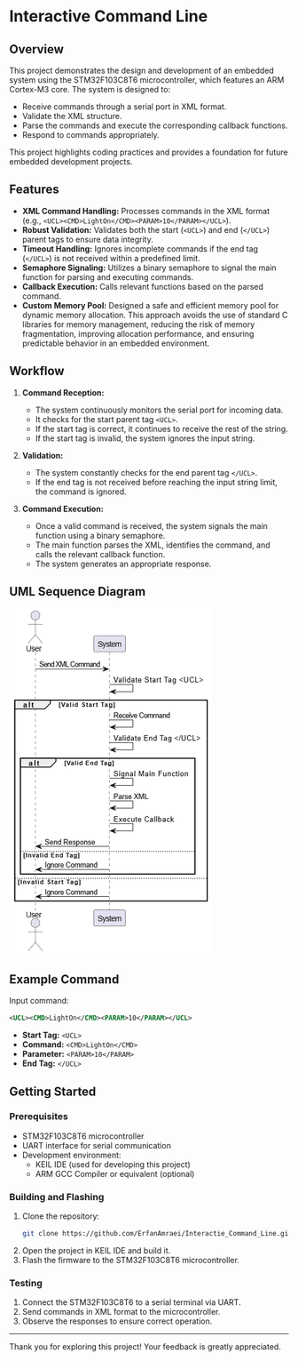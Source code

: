 # Interactive Command Line

## Overview
This project demonstrates the design and development of an embedded system using the STM32F103C8T6 microcontroller, which features an ARM Cortex-M3 core. The system is designed to:
- Receive commands through a serial port in XML format.
- Validate the XML structure.
- Parse the commands and execute the corresponding callback functions.
- Respond to commands appropriately.

This project highlights coding practices and provides a foundation for future embedded development projects.

## Features
- **XML Command Handling:** Processes commands in the XML format (e.g., `<UCL><CMD>LightOn</CMD><PARAM>10</PARAM></UCL>`).
- **Robust Validation:** Validates both the start (`<UCL>`) and end (`</UCL>`) parent tags to ensure data integrity.
- **Timeout Handling:** Ignores incomplete commands if the end tag (`</UCL>`) is not received within a predefined limit.
- **Semaphore Signaling:** Utilizes a binary semaphore to signal the main function for parsing and executing commands.
- **Callback Execution:** Calls relevant functions based on the parsed command.
- **Custom Memory Pool:** Designed a safe and efficient memory pool for dynamic memory allocation. This approach avoids the use of standard C libraries for memory management, reducing the risk of memory fragmentation, improving allocation performance, and ensuring predictable behavior in an embedded environment.

## Workflow
1. **Command Reception:**
   - The system continuously monitors the serial port for incoming data.
   - It checks for the start parent tag `<UCL>`.
   - If the start tag is correct, it continues to receive the rest of the string.
   - If the start tag is invalid, the system ignores the input string.

2. **Validation:**
   - The system constantly checks for the end parent tag `</UCL>`.
   - If the end tag is not received before reaching the input string limit, the command is ignored.

3. **Command Execution:**
   - Once a valid command is received, the system signals the main function using a binary semaphore.
   - The main function parses the XML, identifies the command, and calls the relevant callback function.
   - The system generates an appropriate response.

## UML Sequence Diagram
![UML Sequence Diagram](UML/interactive_cmd_line.png)

## Example Command
Input command:
```xml
<UCL><CMD>LightOn</CMD><PARAM>10</PARAM></UCL>
```
- **Start Tag:** `<UCL>`
- **Command:** `<CMD>LightOn</CMD>`
- **Parameter:** `<PARAM>10</PARAM>`
- **End Tag:** `</UCL>`

## Getting Started
### Prerequisites
- STM32F103C8T6 microcontroller
- UART interface for serial communication
- Development environment:
  - KEIL IDE (used for developing this project)
  - ARM GCC Compiler or equivalent (optional)

### Building and Flashing
1. Clone the repository:
   ```bash
   git clone https://github.com/ErfanAmraei/Interactie_Command_Line.git
   ```
2. Open the project in KEIL IDE and build it.
3. Flash the firmware to the STM32F103C8T6 microcontroller.

### Testing
1. Connect the STM32F103C8T6 to a serial terminal via UART.
2. Send commands in XML format to the microcontroller.
3. Observe the responses to ensure correct operation.

---
Thank you for exploring this project! Your feedback is greatly appreciated.

